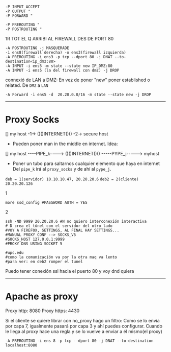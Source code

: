 ```shell
-P INPUT ACCEPT
-P OUTPUT "
-P FORWARD "

-P PREROUTING "
-P POSTROUTING "
```


1R TOT EL Q ARRIBI AL FIREWALL DES DE PORT 80 

```shell
-A POSTROUTING -j MASQUERADE
-i ens8(firewall derecha) -o ens3(firewall izquierda)
-A PREROUTING -i ens3 -p tcp --dport 80 -j DNAT --to-destination<ip_dmz:80>
-A INPUT -i ens5 -m state --state new IP_DMZ:80
-A INPUT -i ens5 (la del firewall con dmz) -j DROP

```

connexió de LAN a DMZ:
En vez de poner "new" poner established o related.
De `DMZ` a `LAN`
```shell
-A Forward -i ens5 -d  20.20.0.0/16 -m state --state new -j DROP
```

---
# Proxy Socks
[] my host -1-> ()()INTERNET()() -2-> secure host

* Pueden poner man in the middle en internet.
Idea:

[] my host ----PIPE_k----> ()()INTERNET()() -----PYPE_j-----> myhost
* Poner un tubo para saltarnos cualquier elemento que haya en internet
Del `pipe_k` irá al `proxy_socks` y de ahí al `pype_j`.


`deb = 1(servidor) 10.10.10.47, 20.20.20.6` 
`deb2 = 2(cliente) 20.20.20.126`

1
```shell
more ssd_config #PASSWORD AUTH = YES

```

2
```shell
ssh -ND 9999 20.20.20.6 #N no quiero interconexión interactiva
# D crea el túnel con el servidor del otro lado
#VOY A FIREFOX, SETTINGS, AL FINAL HAY SETTINGS... 
#MANUAL PROXY CONF --> SOCKS_V5
#SOCKS_HOST 127.0.0.1:9999
#PROXY DNS USING SOCKET 5

#upc.edu
#como la comunicación va por la otra maq va lento
#para ver: en deb2 romper el tunel 
```

Puedo tener conexión ssl hacia el puerto 80 y voy dnd quiera

---
# Apache as proxy

Proxy http: 8080
Proxy https: 4430

Si el cliente se quiere librar con no_proxy hago un filtro:
Como se lo envía por capa 7, igualmente pasará por capa 3 y ahí puedes configurar.
Cuando le llega al proxy hace una regla y se lo vuelve a enviar a él mismo(el proxy)
```shell
-A PREROUTING -i ens 8 -p tcp --dport 80 -j DNAT --to-destination localhost:8080
```